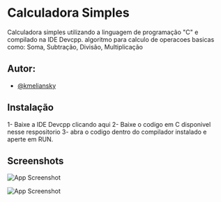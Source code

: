 
# Calculadora Simples

Calculadora simples utilizando a linguagem de programação "C" e compilado na IDE Devcpp.
algoritmo para calculo de operacoes basicas como: Soma, Subtração, Divisão, Multiplicação


## Autor:

- [@kmeliansky](https://www.github.com/kmeliansky)


## Instalação

1- Baixe a IDE Devcpp clicando aqui
2- Baixe o codigo em C disponivel nesse respositorio
3- abra o codigo dentro do compilador instalado e aperte em RUN.


    
## Screenshots

![App Screenshot](https://ibb.co/Fw2r5dH)

![App Screenshot](https://via.placeholder.com/468x300?text=App+Screenshot+Here)

